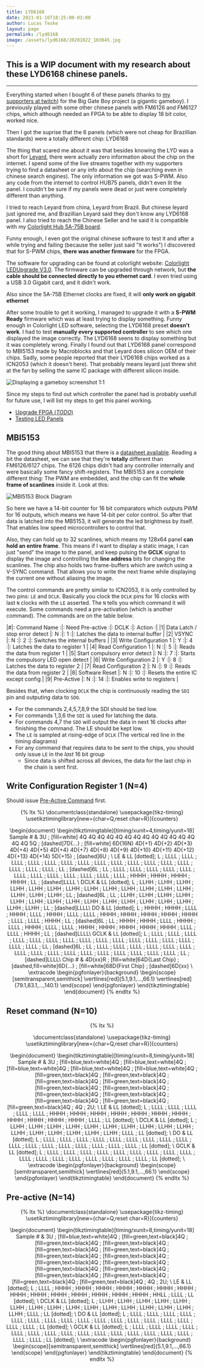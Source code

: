 ```yaml
---
title: LYD6168
date: 2021-01-16T18:25:00-03:00
author: Lucas Teske
layout: page
permalink: /lyd6168
image: /assets/lyd6168/20201022_103045.jpg
---
```



## This is a WIP document with my research about these LYD6168 chinese panels.

--------------

Everything started when I bought 6 of these panels (thanks to [my supporters at twitch](https://github.com/racerxdl/biggateboy#special-thanks)) for the Big Gate Boy project (a gigantic gameboy). I previously played with some other chinese panels with FM6126 and FM6127 chips, which although needed an FPGA to be able to display 18 bit color, worked nice.

Then I got the suprise that the 6 panels (which were not cheap for Brazillian standards) were a totally different chip: LYD6168

The thing that scared me about it was that besides knowing the LYD was a short for [Leyard](http://leyard.com/), there were actually zero information about the chip on the internet. I spend some of the live streams together with my supporters trying to find a datasheet or any info about the chip (searching even in chinese search engines). The only information we got was S-PWM. Also any code from the internet to control HUB75 panels, didn't even lit the panel. I couldn't be sure if my panels were dead or just were completely different than anything.


I tried to reach Leyard from china, Leyard from Brazil. But chinese leyard just ignored me, and Brazillian Leyard said they don't know any LYD6168 panel. I also tried to reach the Chinese Seller and he said it is compatible with my [Colorlight Hub 5A-75B board](https://s.click.aliexpress.com/e/_AbrRvE).

Funny enough, I even got the original chinese software to test it and after a while trying and failing (because the seller just said "it works") I discovered that for S-PWM chips, **there was another firmware** for the FPGA.

The software for upgrading can be found at colorlight website: [Colorlight LEDUpgrade V3.0](https://www.colorlight-led.com/download/colorlight-ledupgrade-v3-0-set-up.html). The firmware can be upgraded through network, but **the cable should be connected directly to you ethernet card**. I even tried using a USB 3.0 Gigabit card, and it didn't work.

Also since the 5A-75B Ethernet clocks are fixed, it will **only work on gigabit ethernet**

After some trouble to get it working, I managed to upgrade it with a **S-PWM Ready** firmware which was at least trying to display something. Funny enough in Colorlight LED software, selecting the LYD6168 preset **doesn't work**. I had to test **manually every supported controller** to see which one displayed the image correctly. The LYD6168 seens to display something but it was completely wrong. Finally I found out that LYD6168 panel correspond to MBI5153 made by Macroblocks and that Leyard does silicon OEM of their chips. Sadly, some people reported that their LYD6168 chips worked as a ICN2053 (which it doesn't here). That probably means leyard just threw shit at the fan by selling the same IC package with different silicon inside.

![Displaying a gameboy screenshot 1:1](/assets/lyd6168/20201029_001922.jpg)

Since my steps to find out which controller the panel had is probably usefull for future use, I will list my steps to get this panel working.

* [Upgrade FPGA (_TODO_)](/lyd6168/upgrade-fpga)
* [Testing LED Panels](/lyd6168/testing-ic)

## MBI5153

The good thing about MBI5153 that there is a [datasheet available](/assets/lyd6168/MBI-MBI5153GP_C183654.pdf). Reading a bit the datasheet, we can see that they're **totally** different than FM6126/6127 chips. The 6126 chips didn't had any controller internally and were basically some fancy shift-registers. The MBI5153 are a complete different thing: The PWM are embedded, and the chip can fit the **whole frame of scanlines** inside it. Look at this:

![MBI5153 Block Diagram](/assets/lyd6168/mbi5153-blocks.svg)

So here we have a 14-bit counter for 16 bit comparators which outputs PWM for 16 outputs, which means we have 14-bit per color control. So after that data is latched into the MB5153, it will generate the led brightness by itself. That enables low speed microcontrollers to control that.

Also, they can hold up to 32 scanlines, which means my 128x64 panel **can hold an entire frame**. This means if I want to display a static image, I can just "send" the image to the panel, and keep pulsing the **GCLK** signal to display the image and controlling the **line address** bits for changing the scanlines. The chip also holds two frame-buffers which are switch using a V-SYNC command. That allows you to write the next frame while displaying the current one without aliasing the image.

The control commands are pretty similar to ICN2053, it is only controlled by two pins: `LE` and `DCLK`. Basically you clock the `DCLK` pins for 16 clocks with last `N` clocks with the `LE` asserted. The `N` tells you which command it will execute. Some commands need a pre-activation (which is another command). The commands are on the table below.


|#|:          Command Name          :|: Need Pre-active :|: DCLK :|:                 Action                :|
|1| Data Latch / stop error detect   |:        N        :|:   1  :|: Latches the data to internal buffer    |
|2| VSYNC                            |:        N        :|:   2  :|: Switches the internal buffers          |
|3| Write Configuration 1            |:        Y        :|:   4  :|: Latches the data to register 1         |
|4| Read Configuration 1             |:        N        :|:   5  :|: Reads the data from register 1         |
|5| Start compulsory error detect    |:        N        :|:   7  :|: Starts the compulsory LED open detect  |
|6| Write Configuration 2            |:        Y        :|:   8  :|: Latches the data to register 2         |
|7| Read Configuration 2             |:        N        :|:   9  :|: Reads the data from register 2         |
|8| Software Reset                   |:        N        :|:  10  :|: Resets the entire IC except config     |
|9| Pre-Active                       |:        N        :|:  14  :|: Enables write to registers             |


Besides that, when clocking `DCLK` the chip is continuously reading the `SDI` pin and outputing data to `SDO`.

* For the commands 2,4,5,7,8,9 the SDI should be tied low.
* For commands 1,3,6 the `SDI` is used for latching the data.
* For commands 4,7 the `SDO` will output the data in next 16 clocks after finishing the command. The LE should be kept low.
* The `LE` is sampled at rising-edge of `DCLK` (The vertical red line in the timing diagrams)
* For any command that requires data to be sent to the chips, you should only issue `LE` in the _last_ 16 bit group
  * Since data is shifted across all devices, the data for the last chip in the chain is sent first.


## Write Configuration Register 1 (N=4)

Should issue [Pre-Active Command](#pre-active-n14) first.

<center>
{% ltx %}
\documentclass{standalone}
\usepackage{tikz-timing}
\usetikztiminglibrary[new={char=Q,reset char=R}]{counters}

\begin{document}
\begin{tikztimingtable}[timing/xunit=4,timing/yunit=18]
  Sample \# &       3U       ; [fill=white] 4Q 4Q 4Q 4Q     4Q     4Q     4Q     4Q     4Q     4Q     4Q     4Q     4Q     4Q     4Q     5Q  ;   [dashed]7D{...}                  ; [fill=white] 6D{16N} 4D{+1} 4D{+2} 4D{+3} 4D{+4} 4D{+5} 4D{+4} 4D{+7} 4D{+8} 4D{+9} 4D{+10} 4D{+11} 4D{+12}  4D{+13} 4D{+14} 5D{+15}  ;  [dashed]6U  ;  \\
  LE        & LL [dotted]; L ; LLLL ; LLLL ; LLLL ; LLLL ; LLLL ; LLLL ; LLLL ; LLLL ; LLLL ; LLLL ; LLLL ; LLLL ; LLLL ; LLLL ; LLLL ; LLLL ;  LL  ; [dashed]6L                  ; LL ; LLLL ; LLLL ; LLLL ; LLLL ; LLLL ; LLLL ; LLLL ; LLLL ; LLLL ; LLLL ; LLLL ; LLLL ; HHHH ; HHHH ; HHHH ; HHHH ; LL ; [dashed]LLLL \\
  DCLK      & LL [dotted]; L ; LLHH ; LLHH ; LLHH ; LLHH ; LLHH ; LLHH ; LLHH ; LLHH ; LLHH ; LLHH ; LLHH ; LLHH ; LLHH ; LLHH ; LLHH ; LLHH ;  LL  ; [dashed]6L                  ; LL ; LLHH ; LLHH ; LLHH ; LLHH ; LLHH ; LLHH ; LLHH ; LLHH ; LLHH ; LLHH ; LLHH ; LLHH ; LLHH ; LLHH ; LLHH ; LLHH ; LL ; [dashed]LLLL\\
  DO        & LL [dotted]; L ; HHHH ; HHHH ; LLLL ; HHHH ; LLLL ; HHHH ; LLLL ; LLLL ; HHHH ; HHHH ; HHHH ; HHHH ; HHHH ; LLLL ; LLLL ; HHHH ;  LL  ; [dashed]6L                  ; LL ; HHHH ; HHHH ; LLLL ; HHHH ; LLLL ; HHHH ; LLLL ; LLLL ; HHHH ; HHHH ; HHHH ; HHHH ; HHHH ; LLLL ; LLLL ; HHHH ; LL ; [dashed]LLLL\\
  GCLK      & LL [dotted]; L ; LLLL ; LLLL ; LLLL ; LLLL ; LLLL ; LLLL ; LLLL ; LLLL ; LLLL ; LLLL ; LLLL ; LLLL ; LLLL ; LLLL ; LLLL ; LLLL ;  LL  ; [dashed]6L                  ; LL ; LLLL ; LLLL ; LLLL ; LLLL ; LLLL ; LLLL ; LLLL ; LLLL ; LLLL ; LLLL ; LLLL ; LLLL ; LLLL ; LLLL ; LLLL ; LLLL ; LL ; [dashed]LLLL\\
  Chip \#   &     4D{xx}R    ;                                       [fill=white]64D{Last Chip}                                                                ; [dashed,fill=white]6D{...}  ;                                                          [fill=white]68D{First Chip}                                               ; [dashed]6D{xx}    \\
\extracode
  \begin{pgfonlayer}{background}
    \begin{scope}[semitransparent,semithick]
      \vertlines[red]{5.1,9.1,...,66.1}
      \vertlines[red]{79.1,83.1,...,140.1}
    \end{scope}
  \end{pgfonlayer}
\end{tikztimingtable}
\end{document}
{% endltx %}
</center>

## Reset command (N=10)

<center>

{% ltx %}

\documentclass{standalone}
\usepackage{tikz-timing}
\usetikztiminglibrary[new={char=Q,reset char=R}]{counters}

\begin{document}
\begin{tikztimingtable}[timing/xunit=8,timing/yunit=18]
  Sample \# &       3U       ;  [fill=blue,text=white]4Q  ;  [fill=blue,text=white]4Q  ;  [fill=blue,text=white]4Q  ;  [fill=blue,text=white]4Q  ;  [fill=blue,text=white]4Q  ;  [fill=green,text=black]4Q  ;  [fill=green,text=black]4Q  ;  [fill=green,text=black]4Q  ;  [fill=green,text=black]4Q  ;  [fill=green,text=black]4Q  ;  [fill=green,text=black]4Q  ;  [fill=green,text=black]4Q  ;  [fill=green,text=black]4Q  ;  [fill=green,text=black]4Q  ;  [fill=green,text=black]4Q  ;  [fill=green,text=black]4Q  ;  4Q  ; 2U;          \\
  LE        & LL [dotted]; L ; LLLL ; LLLL ; LLLL ; LLLL ; LLLL ; HHHH ; HHHH ; HHHH ; HHHH ; HHHH ; HHHH ; HHHH ; HHHH ; HHHH ; HHHH ; HHHH ; LLLL ; LL [dotted]; \\
  DCLK      & LL [dotted]; L ; LLHH ; LLHH ; LLHH ; LLHH ; LLHH ; LLHH ; LLHH ; LLHH ; LLHH ; LLHH ; LLHH ; LLHH ; LLHH ; LLHH ; LLHH ; LLHH ; LLLL ; LL [dotted]; \\
  DO        & LL [dotted]; L ; LLLL ; LLLL ; LLLL ; LLLL ; LLLL ; LLLL ; LLLL ; LLLL ; LLLL ; LLLL ; LLLL ; LLLL ; LLLL ; LLLL ; LLLL ; LLLL ; LLLL ; LL [dotted]; \\
  GCLK      & LL [dotted]; L ; LLLL ; LLLL ; LLLL ; LLLL ; LLLL ; LLLL ; LLLL ; LLLL ; LLLL ; LLLL ; LLLL ; LLLL ; LLLL ; LLLL ; LLLL ; LLLL ; LLLL ; LL [dotted]; \\
\extracode
  \begin{pgfonlayer}{background}
    \begin{scope}[semitransparent,semithick]
      \vertlines[red]{5.1,9.1,...,66.1}
    \end{scope}
  \end{pgfonlayer}
\end{tikztimingtable}
\end{document}
{% endltx %}

</center>

## Pre-active (N=14)

<center>

{% ltx %}
\documentclass{standalone}
\usepackage{tikz-timing}
\usetikztiminglibrary[new={char=Q,reset char=R}]{counters}

\begin{document}
\begin{tikztimingtable}[timing/xunit=8,timing/yunit=18]
  Sample \# &       3U       ;  [fill=blue,text=white]4Q  ;  [fill=green,text=black]4Q  ;  [fill=green,text=black]4Q  ;  [fill=green,text=black]4Q  ;  [fill=green,text=black]4Q  ;  [fill=green,text=black]4Q  ;  [fill=green,text=black]4Q  ;  [fill=green,text=black]4Q  ;  [fill=green,text=black]4Q  ;  [fill=green,text=black]4Q  ;  [fill=green,text=black]4Q  ;  [fill=green,text=black]4Q  ;  [fill=green,text=black]4Q  ;  [fill=green,text=black]4Q  ;  [fill=green,text=black]4Q  ;  [fill=green,text=black]4Q  ;  4Q  ; 2U;          \\
  LE        & LL [dotted]; L ; LLLL ; HHHH ; HHHH ; HHHH ; HHHH ; HHHH ; HHHH ; HHHH ; HHHH ; HHHH ; HHHH ; HHHH ; HHHH ; HHHH ; HHHH ; HHLL ; LLLL ; LL [dotted]; \\
  DCLK      & LL [dotted]; L ; LLHH ; LLHH ; LLHH ; LLHH ; LLHH ; LLHH ; LLHH ; LLHH ; LLHH ; LLHH ; LLHH ; LLHH ; LLHH ; LLHH ; LLHH ; LLHH ; LLLL ; LL [dotted]; \\
  DO        & LL [dotted]; L ; LLLL ; LLLL ; LLLL ; LLLL ; LLLL ; LLLL ; LLLL ; LLLL ; LLLL ; LLLL ; LLLL ; LLLL ; LLLL ; LLLL ; LLLL ; LLLL ; LLLL ; LL [dotted]; \\
  GCLK      & LL [dotted]; L ; LLLL ; LLLL ; LLLL ; LLLL ; LLLL ; LLLL ; LLLL ; LLLL ; LLLL ; LLLL ; LLLL ; LLLL ; LLLL ; LLLL ; LLLL ; LLLL ; LLLL ; LL [dotted]; \\
\extracode
  \begin{pgfonlayer}{background}
    \begin{scope}[semitransparent,semithick]
      \vertlines[red]{5.1,9.1,...,66.1}
    \end{scope}
  \end{pgfonlayer}
\end{tikztimingtable}
\end{document}
{% endltx %}

</center>

